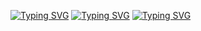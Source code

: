 [![Typing SVG](https://readme-typing-svg.herokuapp.com?color=%2336BCF7&lines=Telegram)](https://t.me/whitenefake)
[![Typing SVG](https://readme-typing-svg.herokuapp.com?color=%2336BCF7&lines=VK)](https://vk.com/whatiscode)
[![Typing SVG](https://readme-typing-svg.herokuapp.com?color=%2336BCF7&lines=I'm+a+beginner+Сomputer+security+engineer)](https://java.com)
